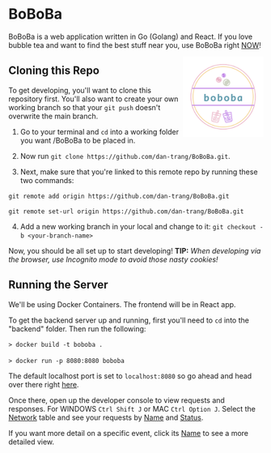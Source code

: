 # BoBoBa
BoBoBa is a web application written in Go (Golang) and React. If you love bubble tea and want to find the best stuff near you, use BoBoBa right [NOW](http://localhost:8080)!

<img align="right" width="159px" src="https://raw.githubusercontent.com/dan-trang/MyFiles/main/boboba_logo_transparent.jpg">


## Cloning this Repo

To get developing, you'll want to clone this repository first. You'll also want to create your own working branch so that your `git push` doesn't overwrite the main branch.

1. Go to your terminal and `cd` into a working folder you want /BoBoBa to be placed in. 

2. Now run `git clone https://github.com/dan-trang/BoBoBa.git`.

3. Next, make sure that you're linked to this remote repo by running these two commands:
```
git remote add origin https://github.com/dan-trang/BoBoBa.git
```
```
git remote set-url origin https://github.com/dan-trang/BoBoBa.git
```
4. Add a new working branch in your local and change to it: `git checkout -b <your-branch-name>`

Now, you should be all set up to start developing! 
**TIP:** *When developing via the browser, use Incognito mode to avoid those nasty cookies!*

## Running the Server

We'll be using Docker Containers. The frontend will be in React app.

To get the backend server up and running, first you'll need to `cd` into the "backend" folder. 
Then run the following:

```
> docker build -t boboba .

> docker run -p 8080:8080 boboba
```

The default localhost port is set to `localhost:8080` so go ahead and head over there right [here](http://localhost:8080). 

Once there, open up the developer console to view requests and responses. For WINDOWS `Ctrl Shift J` or MAC `Ctrl Option J`. Select the <u>Network</u> table and see your requests by <u>Name</u> and <u>Status</u>.

If you want more detail on a specific event, click its <u>Name</u> to see a more detailed view.




